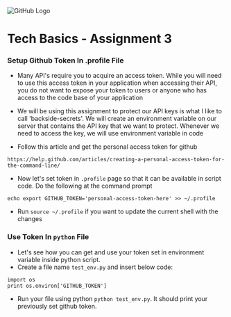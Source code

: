 ![GitHub Logo](https://s3.ap-south-1.amazonaws.com/greyatom-social/logo.png)

# Tech Basics - Assignment 3

### Setup Github Token In .profile File

* Many API's require you to acquire an access token. While you will need to use this access token in your application when accessing their API, you do not want to expose your token to users or anyone who has access to the code base of your application

* We will be using this assignment to protect our API keys is what I like to call 'backside-secrets'. We will create an environment variable on our server that contains the API key that we want to protect. Whenever we need to access the key, we will use environment variable in code

* Follow this article and get the personal access token for github
```
https://help.github.com/articles/creating-a-personal-access-token-for-the-command-line/
```
* Now let's set token in `.profile` page so that it can be available in script code. Do the following at the command prompt
```
echo export GITHUB_TOKEN='personal-access-token-here' >> ~/.profile
```
* Run `source ~/.profile` if you want to update the current shell with the changes

### Use Token In `python` File

* Let's see how you can get and use your token set in environment variable inside python script. 
* Create a file name `test_env.py` and insert below code:
```
import os
print os.environ['GITHUB_TOKEN']
```
* Run your file using python `python test_env.py`. It should print your previously set github token.
